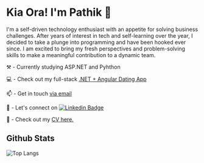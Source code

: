 # Kia Ora! I'm Pathik 👋
I'm a self-driven technology enthusiast with an appetite for solving business challenges. 
After years of interest in tech and self-learning over the year, I decided to take a plunge into programming and have been hooked ever since. I am excited to bring my fresh perspectives and problem-solving skills to make a meaningful contribution to a dynamic team.

⚒️ - Currently studying ASP.NET and Pyhthon

💻 - Check out my full-stack <a target="_blank" href="https://datingapppathik-3e22183e1486.herokuapp.com/">.NET + Angular Dating App</a>

📫 - Get in touch [via email](mailto:modipathik95@gmail.com)

👥 - Let's connect on [![Linkedin Badge](	https://img.shields.io/badge/LinkedIn-0077B5?style=for-the-badge&logo=linkedin&logoColor=white)](https://www.linkedin.com/in/pathik-modi/)

📃  - Check out my [CV here.](https://github.com/pathik-modi/pathik-modi/files/13724141/CV2023.pdf)

## Github Stats
![Top Langs](https://github-readme-stats.vercel.app/api/top-langs/?username=pathik-modi&layout=compact&theme=dark) 
